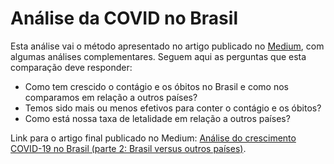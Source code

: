 # Análise da COVID no Brasil

Esta análise vai o método apresentado no artigo publicado no [Medium](https://bit.ly/COVID_Analise), com algumas análises complementares. Seguem aqui as perguntas que esta comparação deve responder:
- Como tem crescido o contágio e os óbitos no Brasil e como nos comparamos em relação a outros países?
- Temos sido mais ou menos efetivos para conter o contágio e os óbitos?
- Como está nossa taxa de letalidade em relação a outros países?

Link para o artigo final publicado no Medium: [Análise do crescimento COVID-19 no Brasil (parte 2: Brasil versus outros países)](https://medium.com/@danilosteck/an%C3%A1lise-do-crescimento-covid-19-no-brasil-parte-2-brasil-versus-outros-pa%C3%ADses-155a2abf0ef0).

